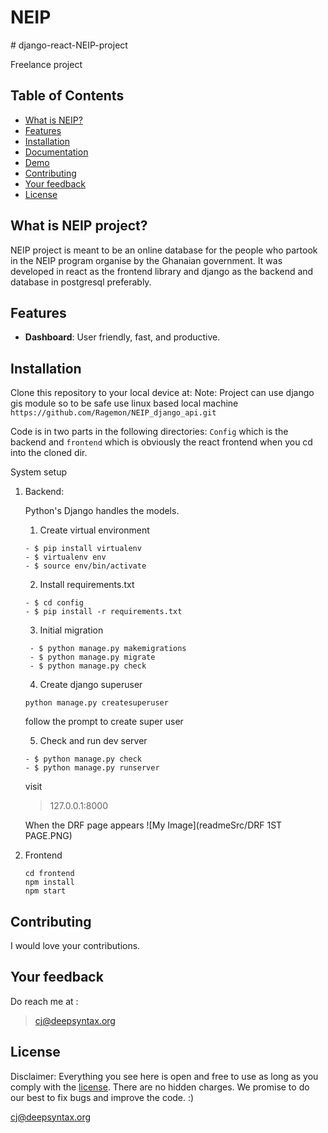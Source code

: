 
<div align="left">
  <h1>NEIP </h1>
</div>
# django-react-NEIP-project

Freelance project 
## Table of Contents

- [What is NEIP?](#what-makes-saleor-special)
- [Features](#features)
- [Installation](#installation)
- [Documentation](#documentation)
- [Demo](#demo)
- [Contributing](#contributing)
- [Your feedback](#your-feedback)
- [License](#license)

## What is NEIP project?

NEIP project is meant to be an online database for the people who partook in the NEIP program organise by the Ghanaian government. It was developed in react as the frontend library and django as the backend and database in postgresql preferably. 

## Features
- **Dashboard**: User friendly, fast, and productive. 

## Installation
Clone this repository to your local device at:
Note: Project can use django gis module so to be safe use linux based local machine
```https://github.com/Ragemon/NEIP_django_api.git```

Code is in two parts in the following directories: `Config` which is the backend and `frontend` which is obviously the react frontend when you cd into the cloned dir.

System setup
1. Backend:

    Python's Django handles the models.

    1. Create virtual environment
    ```
    - $ pip install virtualenv
    - $ virtualenv env
    - $ source env/bin/activate
    ```
    2. Install requirements.txt
    ```
    - $ cd config
    - $ pip install -r requirements.txt
    ```
    3. Initial migration
    ```
     - $ python manage.py makemigrations
     - $ python manage.py migrate
     - $ python manage.py check
    ```
    4. Create django superuser
    ```
    python manage.py createsuperuser
    ``` 
      follow the prompt to create super user
 
    5. Check and run dev server
    ```
    - $ python manage.py check
    - $ python manage.py runserver
    ```
    
    visit 
    
    > 127.0.0.1:8000
    
    When the DRF page appears 
    ![My Image](readmeSrc/DRF 1ST PAGE.PNG)


2. Frontend
   ```
   cd frontend
   npm install 
   npm start
   ```
## Contributing

I would love your contributions.



## Your feedback

Do reach me at : 
> cj@deepsyntax.org
## License

Disclaimer: Everything you see here is open and free to use as long as you comply with the [license](https://opensource.org/licenses/MIT). There are no hidden charges. We promise to do our best to fix bugs and improve the code.
:)

cj@deepsyntax.org
